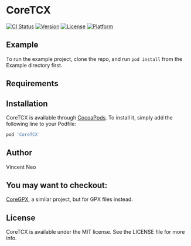# CoreTCX

[![CI Status](https://img.shields.io/travis/vincentneo/CoreTCX.svg?style=flat)](https://travis-ci.org/vincentneo/CoreTCX)
[![Version](https://img.shields.io/cocoapods/v/CoreTCX.svg?style=flat)](https://cocoapods.org/pods/CoreTCX)
[![License](https://img.shields.io/cocoapods/l/CoreTCX.svg?style=flat)](https://cocoapods.org/pods/CoreTCX)
[![Platform](https://img.shields.io/cocoapods/p/CoreTCX.svg?style=flat)](https://cocoapods.org/pods/CoreTCX)

## Example

To run the example project, clone the repo, and run `pod install` from the Example directory first.

## Requirements

## Installation

CoreTCX is available through [CocoaPods](https://cocoapods.org). To install
it, simply add the following line to your Podfile:

```ruby
pod 'CoreTCX'
```

## Author

Vincent Neo

## You may want to checkout:
[CoreGPX](https://github.com/vincentneo/CoreGPX), a similar project, but for GPX files instead.

## License

CoreTCX is available under the MIT license. See the LICENSE file for more info.
